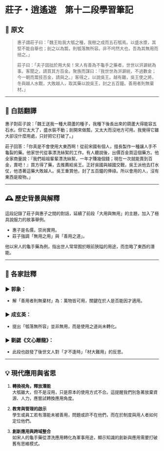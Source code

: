 # 莊子・逍遙遊　第十二段學習筆記

## 📜 原文

> 惠子謂莊子曰：「魏王貽我大瓠之種，我樹之成而五石瓠焉。以盛水漿，其堅不能自舉也；剖之以為瓢，則瓠落無所容。非不呺然大也，吾為其無用而掊之。」
>
> 莊子曰：「夫子固拙於用大矣！宋人有善為不龜手之藥者，世世以洴澼絖為事。客聞之，請買其方百金。聚族而謀曰：『我世世為洴澼絖，不過數金；今一朝而鬻技百金，請與之。』客得之，以說吳王。越有難，吳王使之將，冬與越人水戰，大敗越人，取其藥以說吳王，封之五百鐘。善用者則無棄材。」

---

## 💬 白話翻譯

惠子對莊子說：「魏王送我一種大葫蘆的種子，我種下後長出來的葫蘆大得能容五石水。但它太大了，盛水裝不動；剖開來做瓢，又太大而沒地方可用。我覺得它雖大卻沒什麼用處，只好把它打破了。」

莊子回答：「你真是不會使用大東西啊！從前宋國有個人，擅長製作一種讓人手不龜裂的藥。他家世代從事漂洗絲絮的工作。有人聽說後，出價百金買這個藥方。他全家商量說：『我們祖祖輩輩漂洗絲絮，一年才賺幾個錢；現在一次就能賣到百金，賣吧！』買方得了藥，去推薦給吳王。正好吳國與越國交戰，吳王派他去打水仗，他憑著這藥大敗越人。吳王重賞他，封了五百鐘的俸祿。所以會用的人，沒有東西是廢物。」

---

## 🕰️ 歷史背景與解釋

這段記錄了莊子與惠子之間的對話，延續了前段「大用與無用」的主題，加入了極具說服力的故事舉例。

- 惠子是名儒，崇尚實用。
- 莊子強調「無用之用」與「善用之道」。

他以宋人的龜手藥為例，指出世人常常囿於眼前狹隘的用途，而忽略了東西的潛能。

---

## 🧐 各家註釋

### ▶ 郭象：
- 解「善用者則無棄材」為：萬物皆可用，關鍵在於人是否能因才適用。

### ▶ 成玄英：
- 提出「瓠落無所容」並非無用，而是使用之道尚未轉化。

### ▶ 劉勰《文心雕龍》：
- 此段也啟發了後世文人對「才不逢時」「材大難用」的反思。

---

## 💡 現代應用與省思

1. **轉換視角，釋放潛能**  
   大瓠雖大，但不是沒用，只是原本的使用方式不合。這提醒我們別急著放棄資源、人力，應嘗試轉換應用角度。

2. **教育與管理的啟示**  
   學生或員工若有潛能未被善用，問題或許不在他們，而在於制度與用人者如何定位他們。

3. **創新應用與跨域整合**  
   如宋人的龜手藥從漂洗應用轉化為軍事用途，顯示知識的創新與應用需要打破舊有思維模式。

